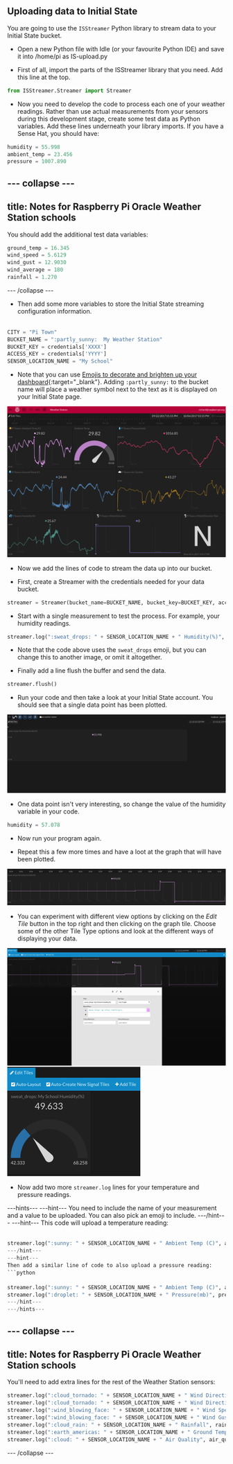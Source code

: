 ## Uploading data to Initial State

You are going to use the `ISStreamer` Python library to stream data to your Initial State bucket.

- Open a new Python file with Idle (or your favourite Python IDE) and save it into /home/pi as IS-upload.py

-  First of all, import the parts of the ISStreamer library that you need. Add this line at the top.

```python
from ISStreamer.Streamer import Streamer
```

- Now you need to develop the code to process each one of your weather readings. Rather than use actual measurements from your sensors during this development stage, create some test data as Python variables. Add these lines underneath your library imports. If you have a Sense Hat, you should have:

```python
humidity = 55.998
ambient_temp = 23.456
pressure = 1007.890
```

--- collapse ---
---
title: Notes for Raspberry Pi Oracle Weather Station schools
 ---

   You should add the additional test data variables:
```python
ground_temp = 16.345
wind_speed = 5.6129
wind_gust = 12.9030
wind_average = 180
rainfall = 1.270
```
--- /collapse ---

- Then add some more variables to store the Initial State streaming configuration information.

```python

CITY = "Pi Town"
BUCKET_NAME = ":partly_sunny:  My Weather Station"
BUCKET_KEY = credentials['XXXX']
ACCESS_KEY = credentials['YYYY']
SENSOR_LOCATION_NAME = "My School"
```

- Note that you can use [Emojis to decorate and brighten up your dashboard](http://support.initialstate.com/knowledgebase/articles/667693-emojis){:target="_blank"}. Adding `:partly_sunny:` to the bucket name will place a weather symbol next to the text as it is displayed on your Initial State page.

![](images/image1.png)

- Now we add the lines of code to stream the data up into our bucket.

- First, create a Streamer with the credentials needed for your data bucket.
```python
streamer = Streamer(bucket_name=BUCKET_NAME, bucket_key=BUCKET_KEY, access_key=ACCESS_KEY)

```

- Start with a single measurement to test the process. For example, your humidity readings.

```python
streamer.log(":sweat_drops: " + SENSOR_LOCATION_NAME + " Humidity(%)", humidity)
```
- Note that the code above uses the `sweat_drops` emoji, but you can change this to another image, or omit it altogether.

- Finally add a line flush the buffer and send the data.

```python
streamer.flush()
```
- Run your code and then take a look at your Initial State account. You should see that a single data point has been plotted.

![](images/image10.png)

- One data point isn't very interesting, so change the value of the humidity variable in your code.
```python
humidity = 57.078
```
- Now run your program again.

- Repeat this a few more times and have a loot at the graph that will have been plotted.

![](images/image11.png)

- You can experiment with different view options by clicking on the *Edit Tile* button in the top right and then clicking on the graph tile. Choose some of the other Tile Type options and look at the different ways of displaying your data. 

![](images/image12.png)
![](images/image13.png)

- Now add two more `streamer.log` lines for your temperature and pressure readings.

---hints---
---hint---
You need to include the name of your measurement and a value to be uploaded. You can also pick an emoji to include.
---/hint---
---hint---
This code will upload a temperature reading:
```python

streamer.log(":sunny: " + SENSOR_LOCATION_NAME + " Ambient Temp (C)", ambient_temp)
---/hint---
---hint---
Then add a similar line of code to also upload a pressure reading:
```python

streamer.log(":sunny: " + SENSOR_LOCATION_NAME + " Ambient Temp (C)", ambient_temp)
streamer.log(":droplet: " + SENSOR_LOCATION_NAME + " Pressure(mb)", pressure)
---/hint---
---/hints---
```
--- collapse ---
---
title: Notes for Raspberry Pi Oracle Weather Station schools
---
You'll need to add extra lines for the rest of the Weather Station sensors:
```python
streamer.log(":cloud_tornado: " + SENSOR_LOCATION_NAME + " Wind Direction", wind_average)
streamer.log(":cloud_tornado: " + SENSOR_LOCATION_NAME + " Wind Direction Text", wind_direction_text)
streamer.log(":wind_blowing_face: " + SENSOR_LOCATION_NAME + " Wind Speed", wind_speed)
streamer.log(":wind_blowing_face: " + SENSOR_LOCATION_NAME + " Wind Gust", wind_gust)
streamer.log(":cloud_rain: " + SENSOR_LOCATION_NAME + " Rainfall", rainfall)
streamer.log(":earth_americas: " + SENSOR_LOCATION_NAME + " Ground Temp (C)", ground_temp)
streamer.log(":cloud: " + SENSOR_LOCATION_NAME + " Air Quality", air_quality)
```
--- /collapse ---
